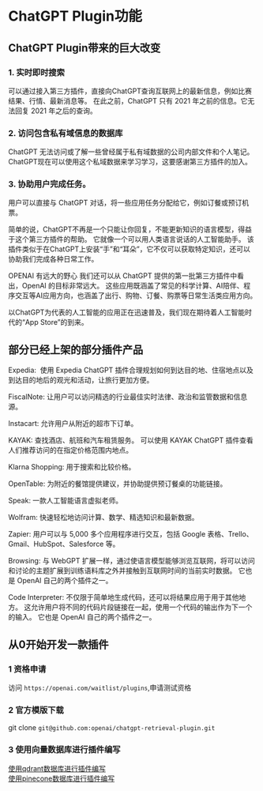 # ChatGPT Plugin功能

## ChatGPT Plugin带来的巨大改变
### 1. 实时即时搜索
可以通过接入第三方插件，直接向ChatGPT查询互联网上的最新信息，例如比赛结果、行情、最新消息等。 在此之前，ChatGPT 只有 2021 年之前的信息。它无法回复 2021 年之后的查询。

### 2. 访问包含私有域信息的数据库
ChatGPT 无法访问或了解一些曾经属于私有域数据的公司内部文件和个人笔记。 ChatGPT现在可以使用这个私域数据来学习学习，这要感谢第三方插件的加入。

### 3. 协助用户完成任务。
用户可以直接与 ChatGPT 对话，将一些应用任务分配给它，例如订餐或预订机票。

简单的说，ChatGPT不再是一个只能让你回复，不能更新知识的语言模型，得益于这个第三方插件的帮助。 它就像一个可以用人类语言说话的人工智能助手。 该插件类似于在ChatGPT上安装“手”和“耳朵”，它不仅可以获取特定知识，还可以协助我们完成各种日常工作。

OPENAI 有远大的野心
我们还可以从 ChatGPT 提供的第一批第三方插件中看出，OpenAI 的目标非常远大。 这些应用既涵盖了常见的科学计算、AI陪伴、程序交互等AI应用方向，也涵盖了出行、购物、订餐、购票等日常生活类应用方向。 

 以ChatGPT为代表的人工智能的应用正在迅速普及，我们现在期待着人工智能时代的“App Store”的到来。
 
 
## 部分已经上架的部分插件产品
 
 Expedia:  使用 Expedia ChatGPT 插件合理规划如何到达目的地、住宿地点以及到达目的地后的观光和活动，让旅行更加方便。
 
 FiscalNote: 让用户可以访问精选的行业最佳实时法律、政治和监管数据和信息源。
 
 Instacart: 允许用户从附近的超市下订单。
 
 KAYAK: 查找酒店、航班和汽车租赁服务。 可以使用 KAYAK ChatGPT 插件查看人们推荐访问的在指定价格范围内地点。
 
 Klarna Shopping: 用于搜索和比较价格。
 
 OpenTable: 为附近的餐馆提供建议，并协助提供预订餐桌的功能链接。
 
 Speak: 一款人工智能语言虚拟老师。
 
 Wolfram: 快速轻松地访问计算、数学、精选知识和最新数据。
 
 Zapier: 用户可以与 5,000 多个应用程序进行交互，包括 Google 表格、Trello、Gmail、HubSpot、Salesforce 等。
 
 Browsing: 与 WebGPT 扩展一样，通过使语言模型能够浏览互联网，将可以访问和讨论的主题扩展到训练语料库之外并接触到互联网时间的当前实时数据。 它也是 OpenAI 自己的两个插件之一。
 
 Code Interpreter: 不仅限于简单地生成代码，还可以将结果应用于用于其他地方。 这允许用户将不同的代码片段链接在一起，使用一个代码的输出作为下一个的输入。 它也是 OpenAI 自己的两个插件之一。
 
## 从0开始开发一款插件

### 1 资格申请
访问 `https://openai.com/waitlist/plugins`,申请测试资格

### 2 官方模版下载
git clone `git@github.com:openai/chatgpt-retrieval-plugin.git`

### 3 使用向量数据库进行插件编写
[使用qdrant数据库进行插件编写](https://qdrant.tech/articles/chatgpt-plugin/)  
[使用pinecone数据库进行插件编写](https://www.youtube.com/watch?v=hpePPqKxNq8)
